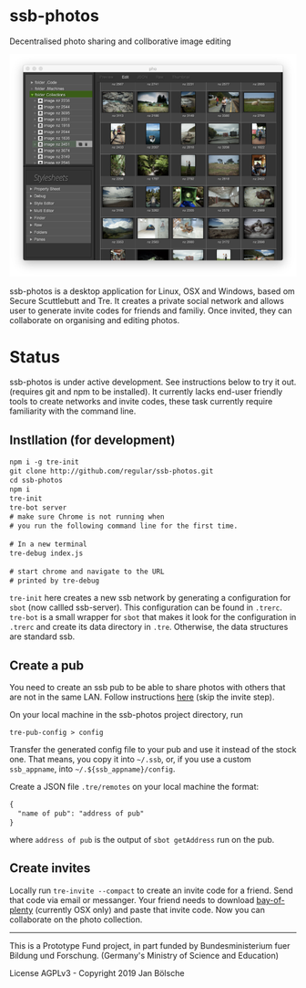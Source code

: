# ssb-photos

Decentralised photo sharing and collborative image editing

![screenshot](ssb-photos.png)

ssb-photos is a desktop application for Linux, OSX and Windows, based om Secure Scuttlebutt and Tre. It creates a private social network and allows user to generate invite codes for friends and familiy. Once invited, they can collaborate on organising and editing photos.

# Status

ssb-photos is under active development. See instructions below to try it out. (requires git and npm to be installed). It currently lacks end-user friendly tools to create networks and invite codes, these task currently require familiarity with the command line.

## Instllation (for development)

```
npm i -g tre-init
git clone http://github.com/regular/ssb-photos.git
cd ssb-photos
npm i
tre-init
tre-bot server
# make sure Chrome is not running when
# you run the following command line for the first time.

# In a new terminal
tre-debug index.js

# start chrome and navigate to the URL
# printed by tre-debug
```

`tre-init` here creates a new ssb network by generating a configuration for `sbot` (now callled ssb-server). This configuration can be found in `.trerc`. `tre-bot` is a small wrapper for `sbot` that makes it look for the configuration in `.trerc` and create its data directory in `.tre`. Otherwise, the data structures are standard ssb.

## Create a pub

You need to create an ssb pub to be able to share photos with others that are not in the same LAN. Follow instructions [here](https://ssbc.github.io/docs/scuttlebot/howto-setup-a-pub.html) (skip the invite step).

On your local machine in the ssb-photos project directory, run

```
tre-pub-config > config
```

Transfer the generated config file to your pub and use it instead of the stock one. That means, you copy it into `~/.ssb`, or, if you use a custom `ssb_appname`, into `~/.${ssb_appname}/config`.

Create a JSON file `.tre/remotes` on your local machine the format:

```
{
  "name of pub": "address of pub"
}
```

where `address of pub` is the output of `sbot getAddress` run on the pub.

## Create invites

Locally run `tre-invite --compact` to create an invite code for a friend. Send that code via email or messanger. Your friend needs to download [bay-of-plenty](https://github.com/regular/bay-of-plenty/releases/) (currently OSX only) and paste that invite code. Now you can collaborate on the photo collection.

---

This is a Prototype Fund project, in part funded by Bundesministerium fuer Bildung und Forschung. (Germany's Ministry of Science and Education)

License AGPLv3 - Copyright 2019 Jan Bölsche
